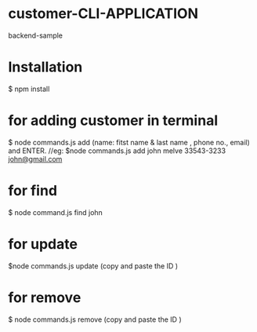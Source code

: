 # customer-CLI-APPLICATION
backend-sample



# Installation
$ npm install


# for adding customer in terminal 

$ node commands.js add (name: fitst name & last name , phone no., email) and ENTER.
//eg:
$node commands.js add john melve  33543-3233  john@gmail.com



# for find 
 
$ node  command.js find  john 


# for update 

$node commands.js update (copy and paste the ID )

# for remove 

 $ node commands.js remove  (copy and paste the ID )

